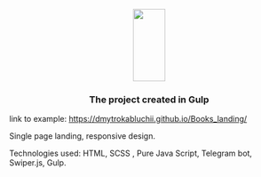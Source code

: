 <p align="center">
  <a href="https://gulpjs.com">
    <img height="130" width="58" src="https://raw.githubusercontent.com/gulpjs/artwork/master/gulp-2x.png">
  </a>
  <h3 align="center">The project created in Gulp</h3>
</p>

link to example: https://dmytrokabluchii.github.io/Books_landing/

Single page landing, responsive design.

Technologies used: HTML, SCSS , Pure Java Script, Telegram bot, Swiper.js, Gulp.
